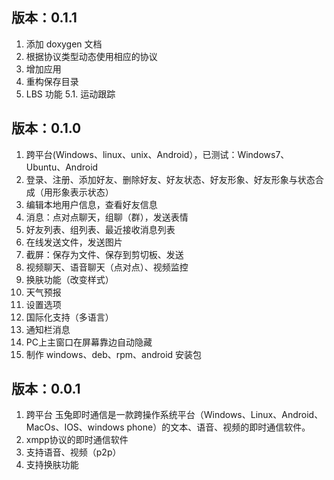 版本：0.1.1
--------------
1. 添加 doxygen 文档
2. 根据协议类型动态使用相应的协议
3. 增加应用
4. 重构保存目录
5. LBS 功能
5.1. 运动跟踪

版本：0.1.0
--------------
1. 跨平台(Windows、linux、unix、Android），已测试：Windows7、Ubuntu、Android
2. 登录、注册、添加好友、删除好友、好友状态、好友形象、好友形象与状态合成（用形象表示状态）
3. 编辑本地用户信息，查看好友信息
4. 消息：点对点聊天，组聊（群），发送表情
5. 好友列表、组列表、最近接收消息列表
6. 在线发送文件，发送图片
7. 截屏：保存为文件、保存到剪切板、发送
8. 视频聊天、语音聊天（点对点）、视频监控
9. 换肤功能（改变样式）
10. 天气预报
11. 设置选项
12. 国际化支持（多语言）
13. 通知栏消息
14. PC上主窗口在屏幕靠边自动隐藏
15. 制作 windows、deb、rpm、android 安装包

版本：0.0.1
----------
1. 跨平台
玉兔即时通信是一款跨操作系统平台（Windows、Linux、Android、MacOs、IOS、windows phone）的文本、语音、视频的即时通信软件。
2. xmpp协议的即时通信软件
3. 支持语音、视频（p2p）
4. 支持换肤功能
